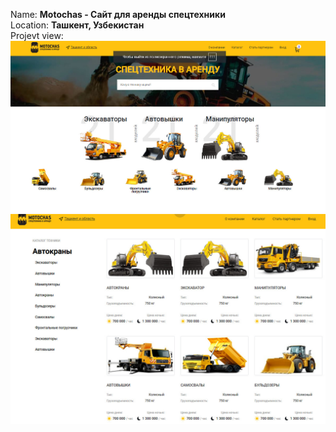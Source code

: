 Name: **Motochas - Сайт для аренды спецтехники**  
Location: **Ташкент, Узбекистан**  
Projevt view:  
![Main page!](/public/main.jpg "Main page")    
![Catalog page!](/public/main2.jpg "Main page")